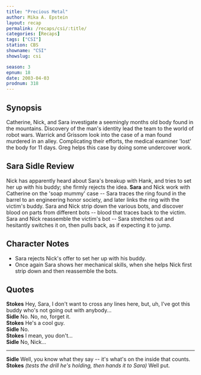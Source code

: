```yaml
---
title: "Precious Metal"
author: Mika A. Epstein
layout: recap
permalink: /recaps/csi/:title/
categories: [Recaps]
tags: ["CSI"]
station: CBS
showname: "CSI"
showslug: csi

season: 3  
epnum: 18
date: 2003-04-03
prodnum: 318  
---
```


## Synopsis

Catherine, Nick, and Sara investigate a seemingly months old body found in the mountains. Discovery of the man's identity lead the team to the world of robot wars. Warrick and Grissom look into the case of a man found murdered in an alley. Complicating their efforts, the medical examiner 'lost' the body for 11 days. Greg helps this case by doing some undercover work.

## Sara Sidle Review

Nick has apparently heard about Sara's breakup with Hank, and tries to set her up with his buddy; she firmly rejects the idea. **Sara** and Nick work with Catherine on the 'soap mummy' case -- Sara traces the ring found in the barrel to an engineering honor society, and later links the ring with the victim's buddy. Sara and Nick strip down the various bots, and discover blood on parts from different bots -- blood that traces back to the victim. Sara and Nick reassemble the victim's bot -- Sara stretches out and hesitantly switches it on, then pulls back, as if expecting it to jump.

## Character Notes

* Sara rejects Nick's offer to set her up with his buddy.  
* Once again Sara shows her mechanical skills, when she helps Nick first strip down and then reassemble the bots.

## Quotes

**Stokes** Hey, Sara, I don't want to cross any lines here, but, uh, I've got this buddy who's not going out with anybody...  
**Sidle** No. No, no, forget it.  
**Stokes** He's a cool guy.  
**Sidle** No.  
**Stokes** I mean, you don't...  
**Sidle** No, Nick...  

- - -

**Sidle** Well, you know what they say -- it's what's on the inside that counts.  
**Stokes** _(tests the drill he's holding, then hands it to Sara)_ Well put.

